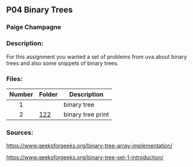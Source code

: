 ## P04 Binary Trees
### Paige Champagne
### Description:

For this assignment you wanted a set of problems from uva about binary trees and also some snippets of binary trees.


### Files:
| Number | Folder                | Description       |
| :----: | --------------------- | ----------------- |
|   1    | [](./) | binary tree |
|   2    | [122](./122.pdf)      | binary tree print |


### Sources:
https://www.geeksforgeeks.org/binary-tree-array-implementation/

https://www.geeksforgeeks.org/binary-tree-set-1-introduction/
